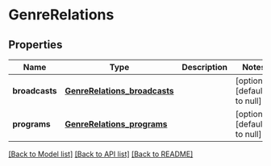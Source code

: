# GenreRelations

## Properties
Name | Type | Description | Notes
------------ | ------------- | ------------- | -------------
**broadcasts** | [**GenreRelations_broadcasts**](GenreRelations_broadcasts.md) |  | [optional] [default to null]
**programs** | [**GenreRelations_programs**](GenreRelations_programs.md) |  | [optional] [default to null]

[[Back to Model list]](../README.md#documentation-for-models) [[Back to API list]](../README.md#documentation-for-api-endpoints) [[Back to README]](../README.md)


